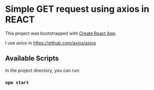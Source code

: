 # Simple GET request using axios in REACT

This project was bootstrapped with [Create React App](https://github.com/facebook/create-react-app).

I use axios in https://github.com/axios/axios

## Available Scripts

In the project directory, you can run:

### `npm start`
